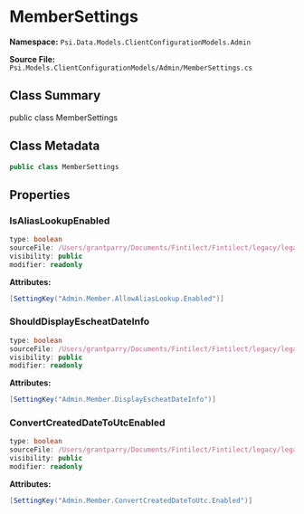 # MemberSettings

**Namespace:** `Psi.Data.Models.ClientConfigurationModels.Admin`

**Source File:** `Psi.Models.ClientConfigurationModels/Admin/MemberSettings.cs`

## Class Summary

public class MemberSettings

## Class Metadata

```typescript
public class MemberSettings
```

## Properties

### IsAliasLookupEnabled

```typescript
type: boolean
sourceFile: /Users/grantparry/Documents/Fintilect/Fintilect/legacy/legacy-apis/Psi.Models.ClientConfigurationModels/Admin/MemberSettings.cs
visibility: public
modifier: readonly
```

**Attributes:**
```csharp
[SettingKey("Admin.Member.AllowAliasLookup.Enabled")]
```

### ShouldDisplayEscheatDateInfo

```typescript
type: boolean
sourceFile: /Users/grantparry/Documents/Fintilect/Fintilect/legacy/legacy-apis/Psi.Models.ClientConfigurationModels/Admin/MemberSettings.cs
visibility: public
modifier: readonly
```

**Attributes:**
```csharp
[SettingKey("Admin.Member.DisplayEscheatDateInfo")]
```

### ConvertCreatedDateToUtcEnabled

```typescript
type: boolean
sourceFile: /Users/grantparry/Documents/Fintilect/Fintilect/legacy/legacy-apis/Psi.Models.ClientConfigurationModels/Admin/MemberSettings.cs
visibility: public
modifier: readonly
```

**Attributes:**
```csharp
[SettingKey("Admin.Member.ConvertCreatedDateToUtc.Enabled")]
```
